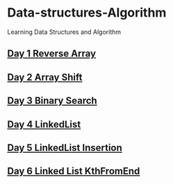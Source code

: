 #  Data-structures-Algorithm
 Learning Data Structures and Algorithm

## [Day 1 Reverse Array](https://github.com/jun383914/Data-Structure-and-algorithm/blob/master/ReverseArray/ReverseArray/Readme.md)
## [Day 2 Array Shift](https://github.com/jun383914/Data-Structure-and-algorithm/blob/master/ShiftArray/ShiftArray/ShiftArray/Readme.md)
## [Day 3 Binary Search](https://github.com/jun383914/Data-Structure-and-algorithm/tree/master/BinarySearch/BinarySearch/BinarySearch)
## [Day 4 LinkedList](https://github.com/jun383914/Data-Structure-and-algorithm/tree/master/LinkedList/LinkedList/LinkedList)
## [Day 5 LinkedList Insertion](https://github.com/jun383914/Data-Structure-and-algorithm/blob/master/LinkedList%20Insertion/Linkedlist%20Insertion/Linkedlist%20Insertion/Program.cs)
## [Day 6 Linked List KthFromEnd](https://github.com/jun383914/Data-Structure-and-algorithm/blob/master/LinkedList%20KthFromEnd/LinkedList%20KthFromEnd/LinkedList%20KthFromEnd/Program.cs)

